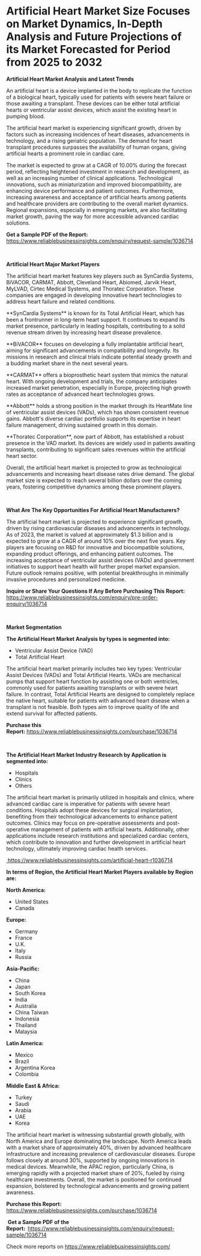 <p><h1>Artificial Heart Market Size Focuses on Market Dynamics, In-Depth Analysis and Future Projections of its Market Forecasted for Period from 2025 to 2032</h1></p><p><strong>Artificial Heart Market Analysis and Latest Trends</strong></p>
<p><p>An artificial heart is a device implanted in the body to replicate the function of a biological heart, typically used for patients with severe heart failure or those awaiting a transplant. These devices can be either total artificial hearts or ventricular assist devices, which assist the existing heart in pumping blood.</p><p>The artificial heart market is experiencing significant growth, driven by factors such as increasing incidences of heart diseases, advancements in technology, and a rising geriatric population. The demand for heart transplant procedures surpasses the availability of human organs, giving artificial hearts a prominent role in cardiac care.</p><p>The market is expected to grow at a CAGR of 10.00% during the forecast period, reflecting heightened investment in research and development, as well as an increasing number of clinical applications. Technological innovations, such as miniaturization and improved biocompatibility, are enhancing device performance and patient outcomes. Furthermore, increasing awareness and acceptance of artificial hearts among patients and healthcare providers are contributing to the overall market dynamics. Regional expansions, especially in emerging markets, are also facilitating market growth, paving the way for more accessible advanced cardiac solutions.</p></p>
<p><strong>Get a Sample PDF of the Report:&nbsp;</strong> <a href="https://www.reliablebusinessinsights.com/enquiry/request-sample/1036714?utm_campaign=62&utm_medium=2&utm_source=Github&utm_content=ia&utm_term=03032025&utm_id=artificial-heart">https://www.reliablebusinessinsights.com/enquiry/request-sample/1036714</a></p>
<p>&nbsp;</p>
<p><strong>Artificial Heart Major Market Players</strong></p>
<p><p>The artificial heart market features key players such as SynCardia Systems, BiVACOR, CARMAT, Abbott, Cleveland Heart, Abiomed, Jarvik Heart, MyLVAD, Cirtec Medical Systems, and Thoratec Corporation. These companies are engaged in developing innovative heart technologies to address heart failure and related conditions.</p><p>**SynCardia Systems** is known for its Total Artificial Heart, which has been a frontrunner in long-term heart support. It continues to expand its market presence, particularly in leading hospitals, contributing to a solid revenue stream driven by increasing heart disease prevalence.</p><p>**BiVACOR** focuses on developing a fully implantable artificial heart, aiming for significant advancements in compatibility and longevity. Its missions in research and clinical trials indicate potential steady growth and a budding market share in the next several years.</p><p>**CARMAT** offers a bioprosthetic heart system that mimics the natural heart. With ongoing development and trials, the company anticipates increased market penetration, especially in Europe, projecting high growth rates as acceptance of advanced heart technologies grows.</p><p>**Abbott** holds a strong position in the market through its HeartMate line of ventricular assist devices (VADs), which has shown consistent revenue gains. Abbott's diverse cardiac portfolio supports its expertise in heart failure management, driving sustained growth in this domain.</p><p>**Thoratec Corporation**, now part of Abbott, has established a robust presence in the VAD market. Its devices are widely used in patients awaiting transplants, contributing to significant sales revenues within the artificial heart sector.</p><p>Overall, the artificial heart market is projected to grow as technological advancements and increasing heart disease rates drive demand. The global market size is expected to reach several billion dollars over the coming years, fostering competitive dynamics among these prominent players.</p></p>
<p>&nbsp;</p>
<p><strong>What Are The Key Opportunities For Artificial Heart Manufacturers?</strong></p>
<p><p>The artificial heart market is projected to experience significant growth, driven by rising cardiovascular diseases and advancements in technology. As of 2023, the market is valued at approximately $1.3 billion and is expected to grow at a CAGR of around 10% over the next five years. Key players are focusing on R&D for innovative and biocompatible solutions, expanding product offerings, and enhancing patient outcomes. The increasing acceptance of ventricular assist devices (VADs) and government initiatives to support heart health will further propel market expansion. Future outlook remains positive, with potential breakthroughs in minimally invasive procedures and personalized medicine.</p></p>
<p><strong>Inquire or Share Your Questions If Any Before Purchasing This Report:</strong> <a href="https://www.reliablebusinessinsights.com/enquiry/pre-order-enquiry/1036714?utm_campaign=62&utm_medium=2&utm_source=Github&utm_content=ia&utm_term=03032025&utm_id=artificial-heart">https://www.reliablebusinessinsights.com/enquiry/pre-order-enquiry/1036714</a></p>
<p>&nbsp;</p>
<p><strong>Market Segmentation</strong></p>
<p><strong>The Artificial Heart Market Analysis by types is segmented into:</strong></p>
<p><ul><li>Ventricular Assist Device (VAD)</li><li>Total Artificial Heart</li></ul></p>
<p><p>The artificial heart market primarily includes two key types: Ventricular Assist Devices (VADs) and Total Artificial Hearts. VADs are mechanical pumps that support heart function by assisting one or both ventricles, commonly used for patients awaiting transplants or with severe heart failure. In contrast, Total Artificial Hearts are designed to completely replace the native heart, suitable for patients with advanced heart disease when a transplant is not feasible. Both types aim to improve quality of life and extend survival for affected patients.</p></p>
<p><strong>Purchase this Report:&nbsp;</strong><a href="https://www.reliablebusinessinsights.com/purchase/1036714?utm_campaign=62&utm_medium=2&utm_source=Github&utm_content=ia&utm_term=03032025&utm_id=artificial-heart">https://www.reliablebusinessinsights.com/purchase/1036714</a></p>
<p>&nbsp;</p>
<p><strong>The Artificial Heart Market Industry Research by Application is segmented into:</strong></p>
<p><ul><li>Hospitals</li><li>Clinics</li><li>Others</li></ul></p>
<p><p>The artificial heart market is primarily utilized in hospitals and clinics, where advanced cardiac care is imperative for patients with severe heart conditions. Hospitals adopt these devices for surgical implantation, benefiting from their technological advancements to enhance patient outcomes. Clinics may focus on pre-operative assessments and post-operative management of patients with artificial hearts. Additionally, other applications include research institutions and specialized cardiac centers, which contribute to innovation and further development in artificial heart technology, ultimately improving cardiac health services.</p></p>
<p><a href="https://www.reliablebusinessinsights.com/artificial-heart-r1036714?utm_campaign=62&utm_medium=2&utm_source=Github&utm_content=ia&utm_term=03032025&utm_id=artificial-heart">&nbsp;https://www.reliablebusinessinsights.com/artificial-heart-r1036714</a></p>
<p><strong>In terms of Region, the Artificial Heart Market Players available by Region are:</strong></p>
<p>
    <p> <strong> North America: </strong>
        <ul>
            <li>United States</li>
            <li>Canada</li>
        </ul>
        </p> 
    <p> <strong> Europe: </strong>
        <ul>
            <li>Germany</li>
            <li>France</li>
            <li>U.K.</li>
            <li>Italy</li>
            <li>Russia</li>
        </ul>
        </p> 
    <p> <strong> Asia-Pacific: </strong>
        <ul>
            <li>China</li>
            <li>Japan</li>
            <li>South Korea</li>
            <li>India</li>
            <li>Australia</li>
            <li>China Taiwan</li>
            <li>Indonesia</li>
            <li>Thailand</li>
            <li>Malaysia</li>
        </ul>
        </p> 
    <p> <strong> Latin America: </strong>
        <ul>
            <li>Mexico</li>
            <li>Brazil</li>
            <li>Argentina Korea</li>
            <li>Colombia</li>
        </ul>
        </p> 
    <p> <strong> Middle East & Africa: </strong>
        <ul>
            <li>Turkey</li>
            <li>Saudi</li>
            <li>Arabia</li>
            <li>UAE</li>
            <li>Korea</li>
        </ul>
    </p>
    </p>
<p><p>The artificial heart market is witnessing substantial growth globally, with North America and Europe dominating the landscape. North America leads with a market share of approximately 40%, driven by advanced healthcare infrastructure and increasing prevalence of cardiovascular diseases. Europe follows closely at around 30%, supported by ongoing innovations in medical devices. Meanwhile, the APAC region, particularly China, is emerging rapidly with a projected market share of 20%, fueled by rising healthcare investments. Overall, the market is positioned for continued expansion, bolstered by technological advancements and growing patient awareness.</p></p>
<p><strong>Purchase this Report: </strong><a href="https://www.reliablebusinessinsights.com/purchase/1036714?utm_campaign=62&utm_medium=2&utm_source=Github&utm_content=ia&utm_term=03032025&utm_id=artificial-heart">https://www.reliablebusinessinsights.com/purchase/1036714</a></p>
<p>&nbsp;<strong>Get a Sample PDF of the Report:&nbsp;&nbsp;</strong><a href="https://www.reliablebusinessinsights.com/enquiry/request-sample/1036714?utm_campaign=62&utm_medium=2&utm_source=Github&utm_content=ia&utm_term=03032025&utm_id=artificial-heart">https://www.reliablebusinessinsights.com/enquiry/request-sample/1036714</a></p>
<p><strong></strong></p>
<p>Check more reports on <a href="https://www.reliablebusinessinsights.com/?utm_campaign=62&utm_medium=2&utm_source=Github&utm_content=ia&utm_term=03032025&utm_id=artificial-heart">https://www.reliablebusinessinsights.com/</a></p>